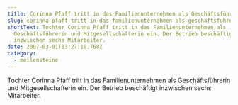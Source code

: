 ```yaml
---
title: Corinna Pfaff tritt in das Familienunternehmen als Geschäftsführerin ein | 2007
slug: corinna-pfaff-tritt-in-das-familienunternehmen-als-geschaftsfuhrerin-ein-2007
shortText: Tochter Corinna Pfaff tritt in das Familienunternehmen als
  Geschäftsführerin und Mitgesellschafterin ein. Der Betrieb beschäftigt
  in­zwischen sechs Mitarbeiter.
date: 2007-03-01T13:27:18.768Z
category:
  - meilensteine
---
```

Tochter Corinna Pfaff tritt in das Familienunternehmen als Geschäftsführerin und Mitgesellschafterin ein. Der Betrieb beschäftigt in­zwischen sechs Mitarbeiter.
